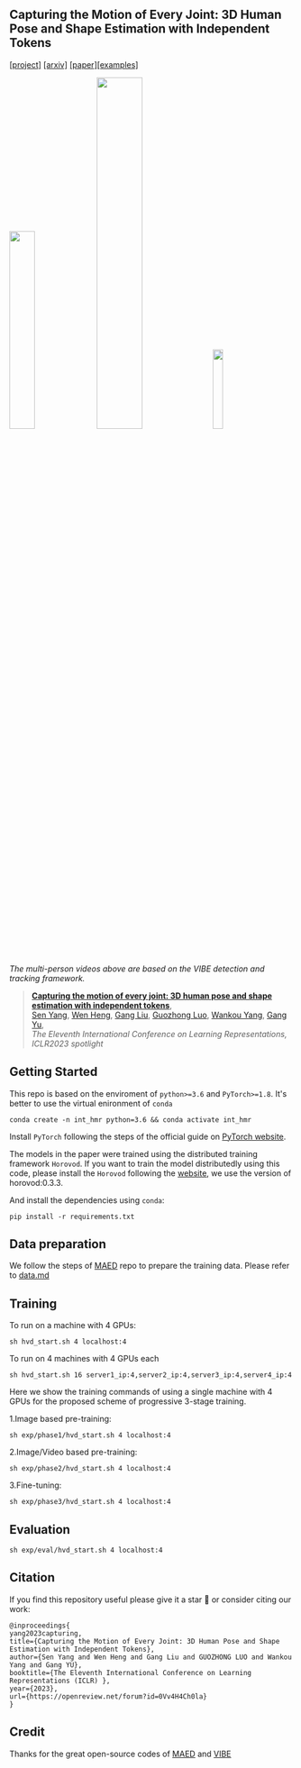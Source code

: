 ## Capturing the Motion of Every Joint: 3D Human Pose and Shape Estimation with Independent Tokens

[[project]](https://yangsenius.github.io/INT_HMR_Model/) [[arxiv]](https://arxiv.org/abs/2303.00298) [[paper]](https://openreview.net/forum?id=0Vv4H4Ch0la)[[examples]](https://yangsenius.github.io/INT_HMR_Model/)

<img src="doc/dance5_.gif" width="30%"> <img src="doc/micheal2.gif" width="40%">  <img src="doc/out3.gif" width="19%"> 

*The multi-person videos above are based on the VIBE detection and tracking framework.*



> [**Capturing the motion of every joint: 3D human pose and shape estimation with independent tokens**](https://openreview.net/pdf?id=0Vv4H4Ch0la),       
> [Sen Yang](https://yangsenius.github.io/INT_HMR_Model/), [Wen Heng](), [Gang Liu](https://scholar.google.com/citations?user=ZyzfB9sAAAAJ&hl=zh-CN&authuser=1), [Guozhong Luo](https://github.com/guozhongluo), [Wankou Yang](https://scholar.google.com/citations?user=inPYAuYAAAAJ&hl=zh-CN), [Gang Yu](https://www.skicyyu.org/),    
> *The Eleventh International Conference on Learning Representations,  ICLR2023 spotlight* 



## Getting Started


This repo is based on the enviroment of `python>=3.6` and `PyTorch>=1.8`. It's better to use the virtual enironment of `conda`

```
conda create -n int_hmr python=3.6 && conda activate int_hmr
```

Install `PyTorch` following the steps of the official guide on [PyTorch website](https://pytorch.org/get-started/locally/).

The models in the paper were trained using the distributed training framework `Horovod`. If you want to train the model distributedly using this code, please install the `Horovod` following the [website](https://horovod.readthedocs.io/en/stable/), we use the version of horovod:0.3.3.

And install the dependencies using `conda`:

```
pip install -r requirements.txt
```

## Data preparation

We follow the steps of [MAED](https://github.com/ziniuwan/maed) repo to prepare the training data. Please refer to [data.md](doc/data.md)

## Training 


To run on a machine with 4 GPUs:

```
sh hvd_start.sh 4 localhost:4
```

To run on 4 machines with 4 GPUs each

```
sh hvd_start.sh 16 server1_ip:4,server2_ip:4,server3_ip:4,server4_ip:4
```
Here we show the training commands of using a single machine with 4 GPUs for the proposed scheme of progressive 3-stage training.

1.Image based pre-training:
```
sh exp/phase1/hvd_start.sh 4 localhost:4
``` 
2.Image/Video based pre-training:
```
sh exp/phase2/hvd_start.sh 4 localhost:4
``` 
3.Fine-tuning:
```
sh exp/phase3/hvd_start.sh 4 localhost:4
``` 

## Evaluation

```
sh exp/eval/hvd_start.sh 4 localhost:4
```

## Citation
If you find this repository useful please give it a star 🌟 or consider citing our work:

```
@inproceedings{
yang2023capturing,
title={Capturing the Motion of Every Joint: 3D Human Pose and Shape Estimation with Independent Tokens},
author={Sen Yang and Wen Heng and Gang Liu and GUOZHONG LUO and Wankou Yang and Gang YU},
booktitle={The Eleventh International Conference on Learning Representations (ICLR) },
year={2023},
url={https://openreview.net/forum?id=0Vv4H4Ch0la}
}
```

## Credit
Thanks for the great open-source codes of [MAED](https://github.com/ziniuwan/maed) and [VIBE](https://github.com/mkocabas/VIBE)

